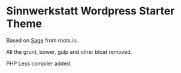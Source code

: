# Sinnwerkstatt Wordpress Starter Theme

Based on [Sage](https://roots.io/sage/) from roots.io.

All the grunt, bower, gulp and other bloat removed.

 PHP Less compiler added.
 